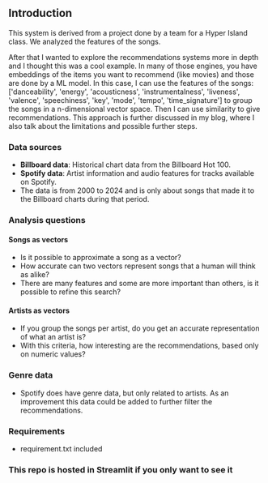 
## Introduction

This system is derived from a project done by a team for a Hyper Island class. We analyzed the features of the songs.

After that I wanted to explore the recommendations systems more in depth and I thought this was a cool example. In many of those engines, you have embeddings of the items you want to recommend (like movies) and those are done by a ML model. In this case, I can use the features of the songs: ['danceability', 'energy', 'acousticness', 'instrumentalness',
                'liveness', 'valence', 'speechiness', 'key', 'mode', 
                'tempo', 'time_signature']
to group the songs in a n-dimensional vector space. Then I can use similarity to give recommendations. 
This approach is further discussed in my blog, where I also talk about the limitations and possible further steps.

 
### Data sources

- **Billboard data**: Historical chart data from the Billboard Hot 100.
- **Spotify data**: Artist information and audio features for tracks available on Spotify.
- The data is from 2000 to 2024 and is only about songs that made it to the Billboard charts during that period.

### Analysis questions

#### Songs as vectors
- Is it possible to approximate a song as a vector?
- How accurate can two vectors represent songs that a human will think as alike?
- There are many features and some are more important than others, is it possible to refine this search?


#### Artists as vectors

- If you group the songs per artist, do you get an accurate representation of what an artist is?
- With this criteria, how interesting are the recommendations, based only on numeric values?

### Genre data
- Spotify does have genre data, but only related to artists. As an improvement this data could be added to further filter the recommendations.

### Requirements

- requirement.txt included

### This repo is hosted in Streamlit if you only want to see it 